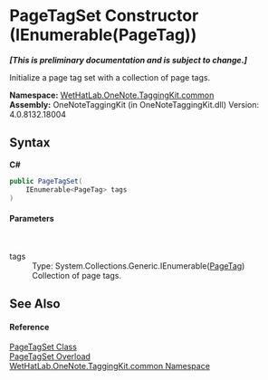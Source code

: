 # PageTagSet Constructor (IEnumerable(PageTag))
 _**\[This is preliminary documentation and is subject to change.\]**_

Initialize a page tag set with a collection of page tags.

**Namespace:**&nbsp;<a href="bcdbab9c-63d1-48a4-6937-af53fb8d9a55">WetHatLab.OneNote.TaggingKit.common</a><br />**Assembly:**&nbsp;OneNoteTaggingKit (in OneNoteTaggingKit.dll) Version: 4.0.8132.18004

## Syntax

**C#**<br />
``` C#
public PageTagSet(
	IEnumerable<PageTag> tags
)
```


#### Parameters
&nbsp;<dl><dt>tags</dt><dd>Type: System.Collections.Generic.IEnumerable(<a href="81c6e496-d51e-9c76-3ed6-ab5e11c9381c">PageTag</a>)<br />Collection of page tags.</dd></dl>

## See Also


#### Reference
<a href="554491c7-28c3-9873-8c41-84e47e982ada">PageTagSet Class</a><br /><a href="add183d9-ce08-f043-e926-db0f82fd39c8">PageTagSet Overload</a><br /><a href="bcdbab9c-63d1-48a4-6937-af53fb8d9a55">WetHatLab.OneNote.TaggingKit.common Namespace</a><br />